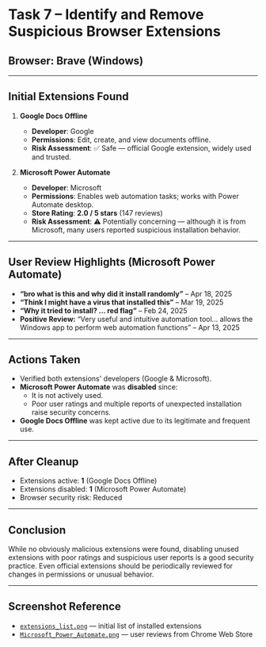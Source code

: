 # Task 7 – Identify and Remove Suspicious Browser Extensions

## Browser: Brave (Windows)

---

## Initial Extensions Found
1. **Google Docs Offline**  
   - **Developer**: Google  
   - **Permissions**: Edit, create, and view documents offline.  
   - **Risk Assessment**: ✅ Safe — official Google extension, widely used and trusted.

2. **Microsoft Power Automate**  
   - **Developer**: Microsoft  
   - **Permissions**: Enables web automation tasks; works with Power Automate desktop.  
   - **Store Rating**: **2.0 / 5 stars** (147 reviews)  
   - **Risk Assessment**: ⚠️ Potentially concerning — although it is from Microsoft, many users reported suspicious installation behavior.

---

## User Review Highlights (Microsoft Power Automate)
- **“bro what is this and why did it install randomly”** – Apr 18, 2025  
- **“Think I might have a virus that installed this”** – Mar 19, 2025  
- **“Why it tried to install? … red flag”** – Feb 24, 2025  
- **Positive Review:** “Very useful and intuitive automation tool… allows the Windows app to perform web automation functions” – Apr 13, 2025

---

## Actions Taken
- Verified both extensions' developers (Google & Microsoft).
- **Microsoft Power Automate** was **disabled** since:
  - It is not actively used.
  - Poor user ratings and multiple reports of unexpected installation raise security concerns.
- **Google Docs Offline** was kept active due to its legitimate and frequent use.

---

## After Cleanup
- Extensions active: **1** (Google Docs Offline)
- Extensions disabled: **1** (Microsoft Power Automate)
- Browser security risk: Reduced

---

## Conclusion
While no obviously malicious extensions were found, disabling unused extensions with poor ratings and suspicious user reports is a good security practice. Even official extensions should be periodically reviewed for changes in permissions or unusual behavior.

---

## Screenshot Reference
- [`extensions_list.png`](screenshots/extensions_list.png) — initial list of installed extensions  
- [`Microsoft_Power_Automate.png`](screenshots/Microsoft_Power_Automate.png) — user reviews from Chrome Web Store
